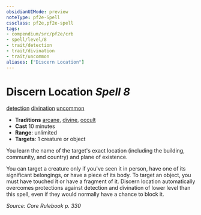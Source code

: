 ```yaml
---
obsidianUIMode: preview
noteType: pf2e-Spell
cssclass: pf2e,pf2e-spell
tags:
- compendium/src/pf2e/crb
- spell/level/8
- trait/detection
- trait/divination
- trait/uncommon
aliases: ["Discern Location"]
---
```

# Discern Location *Spell 8*   
[detection](rules/traits/detection.md "Detection Effect Trait")  [divination](rules/traits/divination.md "Divination School Trait")  [uncommon](rules/traits/uncommon.md "Uncommon Rarity Trait")  

- **Traditions** [arcane](rules/traits/arcane.md "Arcane Tradition Trait"), [divine](rules/traits/divine.md "Divine Tradition Trait"), [occult](rules/traits/occult.md "Occult Tradition Trait")
- **Cast** 10 minutes 
- **Range**: unlimited
- **Targets**: 1 creature or object

You learn the name of the target's exact location (including the building, community, and country) and plane of existence.

You can target a creature only if you've seen it in person, have one of its significant belongings, or have a piece of its body. To target an object, you must have touched it or have a fragment of it. Discern location automatically overcomes protections against detection and divination of lower level than this spell, even if they would normally have a chance to block it.

*Source: Core Rulebook p. 330*